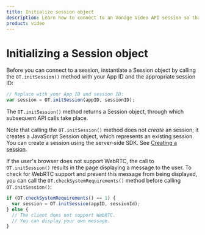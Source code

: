 ```yaml
--- 
title: Initialize session object 
description: Learn how to connect to an Vonage Video API session so that participants can use audio, video, and messaging functionality in your web application.
product: video 
---
```


# Initializing a Session object

Before you can connect to a session, instantiate a Session object by calling the `OT.initSession()` method with your App ID and the appropriate session ID:

```js
// Replace with your App ID and session ID:
var session = OT.initSession(appID, sessionID);
```

The `OT.initSession()` method returns a Session object, through which subsequent API calls take place.

Note that calling the `OT.initSession()` method does not _create_ an session; it creates a JavaScript Session object, which represents an existing session. You can create a session using the server-side SDK. See [Creating a session](/video/guides/create-session).

If the user's browser does not support WebRTC, the call to `OT.initSession()` results in the page displaying a message to the user. To check for WebRTC support and prevent this message from being displayed, you can call the `OT.checkSystemRequirements()` method before calling `OT.initSession()`:

```js
if (OT.checkSystemRequirements() == 1) {
  var session = OT.initSession(appID, sessionId);
} else {
  // The client does not support WebRTC.
  // You can display your own message.
}
```
